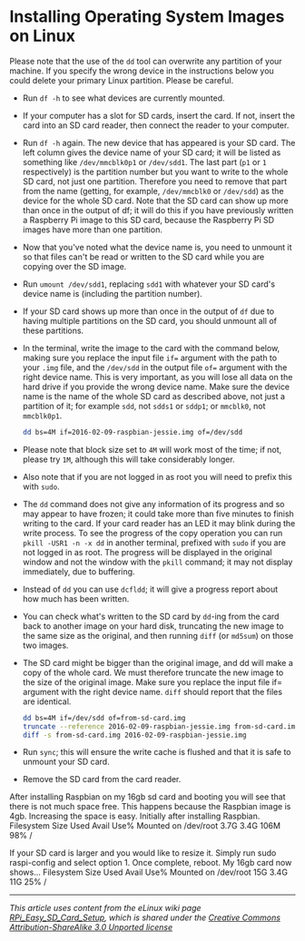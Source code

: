 # Installing Operating System Images on Linux

Please note that the use of the `dd` tool can overwrite any partition of your machine. If you specify the wrong device in the instructions below you could delete your primary Linux partition. Please be careful.

- Run `df -h` to see what devices are currently mounted.

- If your computer has a slot for SD cards, insert the card. If not, insert the card into an SD card reader, then connect the reader to your computer.

- Run `df -h` again. The new device that has appeared is your SD card. The left column gives the device name of your SD card; it will be listed as something like `/dev/mmcblk0p1` or `/dev/sdd1`. The last part (`p1` or `1` respectively) is the partition number but you want to write to the whole SD card, not just one partition. Therefore you need to remove that part from the name (getting, for example, `/dev/mmcblk0` or `/dev/sdd`) as the device for the whole SD card. Note that the SD card can show up more than once in the output of df; it will do this if you have previously written a Raspberry Pi image to this SD card, because the Raspberry Pi SD images have more than one partition.

- Now that you've noted what the device name is, you need to unmount it so that files can't be read or written to the SD card while you are copying over the SD image.

- Run `umount /dev/sdd1`, replacing `sdd1` with whatever your SD card's device name is (including the partition number).

- If your SD card shows up more than once in the output of `df` due to having multiple partitions on the SD card, you should unmount all of these partitions.

- In the terminal, write the image to the card with the command below, making sure you replace the input file `if=` argument with the path to your `.img` file, and the `/dev/sdd` in the output file `of=` argument with the right device name. This is very important, as you will lose all data on the hard drive if you provide the wrong device name. Make sure the device name is the name of the whole SD card as described above, not just a partition of it; for example `sdd`, not `sdds1` or `sddp1`; or `mmcblk0`, not `mmcblk0p1`.

    ```bash
    dd bs=4M if=2016-02-09-raspbian-jessie.img of=/dev/sdd
    ```

- Please note that block size set to `4M` will work most of the time; if not, please try `1M`, although this will take considerably longer.

- Also note that if you are not logged in as root you will need to prefix this with `sudo`.

- The `dd` command does not give any information of its progress and so may appear to have frozen; it could take more than five minutes to finish writing to the card. If your card reader has an LED it may blink during the write process. To see the progress of the copy operation you can run `pkill -USR1 -n -x dd` in another terminal, prefixed with `sudo` if you are not logged in as root. The progress will be displayed in the original window and not the window with the `pkill` command; it may not display immediately, due to buffering.

- Instead of `dd` you can use `dcfldd`; it will give a progress report about how much has been written.

- You can check what's written to the SD card by `dd`-ing from the card back to another image on your hard disk, truncating the new image to the same size as the original, and then running `diff` (or `md5sum`) on those two images.

- The SD card might be bigger than the original image, and dd will make a copy of the whole card. We must therefore truncate the new image to the size of the original image.  Make sure you replace the input file if= argument with the right device name. `diff` should report that the files are identical.

    ```bash
    dd bs=4M if=/dev/sdd of=from-sd-card.img
    truncate --reference 2016-02-09-raspbian-jessie.img from-sd-card.img
    diff -s from-sd-card.img 2016-02-09-raspbian-jessie.img
    ```

- Run `sync`; this will ensure the write cache is flushed and that it is safe to unmount your SD card.

- Remove the SD card from the card reader.

After installing Raspbian on my 16gb sd card and booting you will see that there is not much space free.
This happens because the Raspbian image is 4gb. Increasing the space is easy.
Initially after installing Raspbian.
Filesystem      Size  Used Avail Use% Mounted on
/dev/root       3.7G  3.4G  106M  98% /

If your SD card is larger and you would like to resize it. Simply run sudo raspi-config and select option 1.
Once complete, reboot.
My 16gb card now shows... 
Filesystem      Size  Used Avail Use% Mounted on
/dev/root        15G  3.4G   11G  25% /


---

*This article uses content from the eLinux wiki page [RPi_Easy_SD_Card_Setup](http://elinux.org/RPi_Easy_SD_Card_Setup), which is shared under the [Creative Commons Attribution-ShareAlike 3.0 Unported license](http://creativecommons.org/licenses/by-sa/3.0/)*
